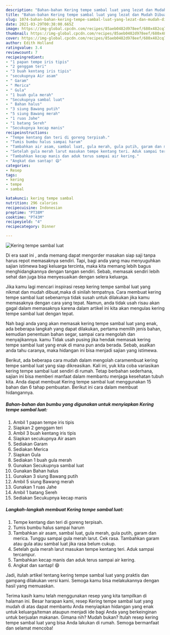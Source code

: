 ```yaml
---
description: "Bahan-bahan Kering tempe sambal luat yang lezat dan Mudah Dibuat"
title: "Bahan-bahan Kering tempe sambal luat yang lezat dan Mudah Dibuat"
slug: 1074-bahan-bahan-kering-tempe-sambal-luat-yang-lezat-dan-mudah-dibuat
date: 2021-03-29T00:38:00.665Z
image: https://img-global.cpcdn.com/recipes/85aeb0482d978eef/680x482cq70/kering-tempe-sambal-luat-foto-resep-utama.jpg
thumbnail: https://img-global.cpcdn.com/recipes/85aeb0482d978eef/680x482cq70/kering-tempe-sambal-luat-foto-resep-utama.jpg
cover: https://img-global.cpcdn.com/recipes/85aeb0482d978eef/680x482cq70/kering-tempe-sambal-luat-foto-resep-utama.jpg
author: Edith Holland
ratingvalue: 3.4
reviewcount: 7
recipeingredient:
- "1 papan tempe iris tipis"
- "2 genggam teri"
- "3 buah kentang iris tipis"
- "secukupnya Air asam"
- " Garam"
- " Merica"
- " Gula"
- "1 buah gula merah"
- "Secukupnya sambal luat"
- " Bahan halus"
- "3 siung Bawang putih"
- "5 siung Bawang merah"
- "1 ruas Jahe"
- "1 batang Sereh"
- "Secukupnya kecap manis"
recipeinstructions:
- "Tempe kentang dan teri di goreng terpisah."
- "Tumis bumbu halus sampai harum"
- "Tambahkan air asam, sambal luat, gula merah, gula putih, garam dan merica. Tunggu sampai gula merah larut. Cek rasa. Tambahkan garam atau gula atau sambal luat jika rasa belum cukup."
- "Setelah gula merah larut masukan tempe kentang teri. Aduk sampai tercampur."
- "Tambahkan kecap manis dan aduk terus sampai air kering."
- "Angkat dan santap! 😄"
categories:
- Resep
tags:
- kering
- tempe
- sambal

katakunci: kering tempe sambal 
nutrition: 296 calories
recipecuisine: Indonesian
preptime: "PT38M"
cooktime: "PT43M"
recipeyield: "4"
recipecategory: Dinner

---
```



![Kering tempe sambal luat](https://img-global.cpcdn.com/recipes/85aeb0482d978eef/680x482cq70/kering-tempe-sambal-luat-foto-resep-utama.jpg)

Di era  saat ini , anda memang dapat mengorder masakan siap saji tanpa harus repot memasaknya sendiri. Tapi, bagi anda yang mau menyuguhkan sajian istimewa bagi keluarga tercinta, maka kita memang lebih bagus menghidangkannya dengan tangan sendiri. Sebab, memasak sendiri lebih sehat dan juga bisa menyesuaikan dengan selera keluarga.

Jika kamu lagi mencari inspirasi resep kering tempe sambal luat yang nikmat dan mudah dibuat,maka di sinilah tempatnya. Cara membuat kering tempe sambal luat  sebenarnya tidak susah untuk dilakukan jika kamu memasaknya dengan cara yang tepat. Namun, anda tidak usah risau akan gagal dalam memasaknya 
karena dalam artikel ini kita akan mengulas kering tempe sambal luat dengan tepat.  



Nah bagi anda yang akan memasak kering tempe sambal luat yang enak, ada beberapa langkah yang dapat dilakukan, pertama memilih jenis bahan, kemudian penentuan bahan segar, sampai cara mengolah dan menyajikannya. kamu Tidak usah pusing jika hendak memasak kering tempe sambal luat yang enak di mana pun anda berada. Sebab, asalkan anda  tahu caranya, maka hidangan ini bisa menjadi sajian yang istimewa.

Berikut, ada beberapa cara mudah dalam mengolah caramembuat kering tempe sambal luat yang siap dikreasikan. Kali ini, yuk kita coba variasikan kering tempe sambal luat sendiri di rumah. Tetap berbahan sederhana, sajian ini bisa memberi manfaat dalam membantu menjaga kesehatan tubuh kita. Anda dapat membuat Kering tempe sambal luat menggunakan 15 bahan dan 6 tahap pembuatan. Berikut ini cara dalam membuat hidangannya.

<!--inarticleads1-->

##### Bahan-bahan dan bumbu yang digunakan untuk menyiapkan Kering tempe sambal luat:

1. Ambil 1 papan tempe iris tipis
1. Siapkan 2 genggam teri
1. Ambil 3 buah kentang iris tipis
1. Siapkan secukupnya Air asam
1. Sediakan  Garam
1. Sediakan  Merica
1. Siapkan  Gula
1. Sediakan 1 buah gula merah
1. Gunakan Secukupnya sambal luat
1. Gunakan  Bahan halus
1. Gunakan 3 siung Bawang putih
1. Ambil 5 siung Bawang merah
1. Gunakan 1 ruas Jahe
1. Ambil 1 batang Sereh
1. Sediakan Secukupnya kecap manis




<!--inarticleads2-->

##### Langkah-langkah membuat Kering tempe sambal luat:

1. Tempe kentang dan teri di goreng terpisah.
1. Tumis bumbu halus sampai harum
1. Tambahkan air asam, sambal luat, gula merah, gula putih, garam dan merica. Tunggu sampai gula merah larut. Cek rasa. Tambahkan garam atau gula atau sambal luat jika rasa belum cukup.
1. Setelah gula merah larut masukan tempe kentang teri. Aduk sampai tercampur.
1. Tambahkan kecap manis dan aduk terus sampai air kering.
1. Angkat dan santap! 😄




Jadi, itulah artikel tentang  kering tempe sambal luat  yang praktis dan gampang dilakukan versi kami. Semoga kamu bisa melakukannya dengan hasil yang memuaskan. 

Terima kasih kamu telah menggunakan resep yang kita tampilkan di halaman ini. Besar harapan kami, resep  Kering tempe sambal luat yang mudah di atas dapat membantu Anda menyiapkan hidangan yang enak untuk keluarga/teman ataupun menjadi ide bagi Anda yang berkeinginan untuk berjualan makanan. Gimana nih? Mudah bukan? Itulah resep kering tempe sambal luat yang bisa Anda lakukan di rumah. Semoga bermanfaat dan selamat mencoba!

